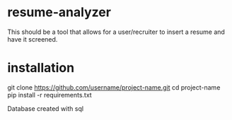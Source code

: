 # resume-analyzer
This should be a tool that allows for a user/recruiter to insert a resume and have it screened.

# installation
git clone https://github.com/username/project-name.git
cd project-name
pip install -r requirements.txt

Database created with sql

